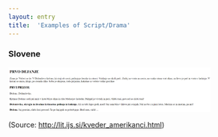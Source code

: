 ```yaml
---
layout: entry
title:  'Examples of Script/Drama'
---
```


### Slovene

<img style="width:80%" src="example_images\script_sl_1.png">


(Source: <a href="http://lit.ijs.si/kveder_amerikanci.html">http://lit.ijs.si/kveder_amerikanci.html</a>)